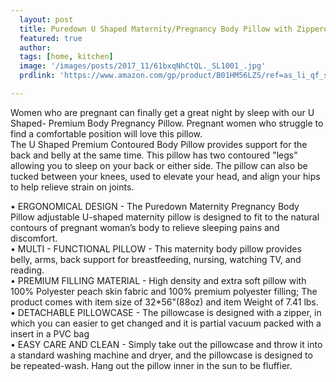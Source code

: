 ```yaml
---
  layout: post
  title: Puredown U Shaped Maternity/Pregnancy Body Pillow with Zippered Cover
  featured: true
  author: 
  tags: [home, kitchen]
  image: '/images/posts/2017_11/61bxqNhCtQL._SL1001_.jpg'
  prdlink: 'https://www.amazon.com/gp/product/B01HM56LZS/ref=as_li_qf_sp_asin_il_tl?ie=UTF8&tag=ehdwhqkr-20&camp=1789&creative=9325&linkCode=as2&creativeASIN=B01HM56LZS&linkId=404ccd98efce04b71f57453fb9f3dd38'

---
```


Women who are pregnant can finally get a great night by sleep with our U Shaped- Premium Body Pregnancy Pillow. Pregnant women who struggle to find a comfortable position will love this pillow.
<br>
The U Shaped Premium Contoured Body Pillow provides support for the back and belly at the same time. This pillow has two contoured "legs" allowing you to sleep on your back or either side. The pillow can also be tucked between your knees, used to elevate your head, and align your hips to help relieve strain on joints.
<br>

• ERGONOMICAL DESIGN - The Puredown Maternity Pregnancy Body Pillow adjustable U-shaped maternity pillow is designed to fit to the natural contours of pregnant woman’s body to relieve sleeping pains and discomfort.<br>
• MULTI - FUNCTIONAL PILLOW - This maternity body pillow provides belly, arms, back support for breastfeeding, nursing, watching TV, and reading.<br>
• PREMIUM FILLING MATERIAL - High density and extra soft pillow with 100% Polyester peach skin fabric and 100% premium polyester filling; The product comes with item size of 32*56"(88oz) and item Weight of 7.41 lbs.<br>
• DETACHABLE PILLOWCASE - The pillowcase is designed with a zipper, in which you can easier to get changed and it is partial vacuum packed with a insert in a PVC bag<br>
• EASY CARE AND CLEAN - Simply take out the pillowcase and throw it into a standard washing machine and dryer, and the pillowcase is designed to be repeated-wash. Hang out the pillow inner in the sun to be fluffier.<br>